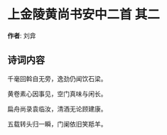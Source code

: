 # 上金陵黄尚书安中二首  其二

**作者**: 刘弇

## 诗词内容

千毫回斡自无旁，逸劲仍闻饮石梁。

黄卷素心因事见，空门真味与闲长。

扁舟尚录袁临汝，清酒无论顾建康。

五载转头归一瞬，门阑依旧笑羝羊。

